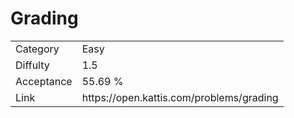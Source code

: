 # Grading

<table>
    <tr>
        <td>Category</td>
        <td>Easy</td>
    </tr>
    <tr>
        <td>Diffulty</td>
        <td>1.5</td>
    </tr>
    <tr>
        <td>Acceptance</td>
        <td>55.69 %</td>
    </tr>
    <tr>
        <td>Link</td>
        <td>https://open.kattis.com/problems/grading</td>
    </tr>
</table>